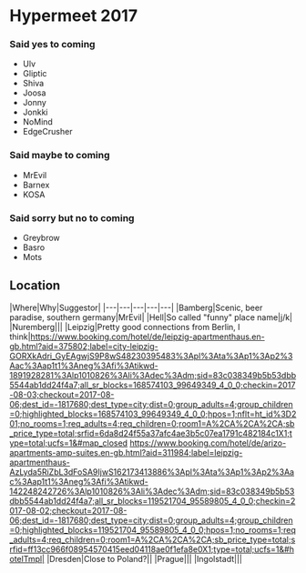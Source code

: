 <!-- TITLE: Home -->
<!-- SUBTITLE: A quick summary of Home -->

# Hypermeet 2017

### Said yes to coming

* Ulv
* Gliptic
* Shiva
* Joosa
* Jonny
* Jonkki
* NoMind
* EdgeCrusher
 
 
### Said maybe to coming

* MrEvil
* Barnex
* KOSA

### Said sorry but no to coming

* Greybrow
* Basro
* Mots


## Location

|Where|Why|Suggestor|
|---|---|---|---|---|
|Bamberg|Scenic, beer paradise, southern germany|MrEvil|
|Hell|So called "funny" place name|j/k|
|Nuremberg|||
|Leipzig|Pretty good connections from Berlin, I think|https://www.booking.com/hotel/de/leipzig-apartmenthaus.en-gb.html?aid=375802;label=city-leipzig-GORXkAdri_GyEAgwjS9P8wS48230395483%3Apl%3Ata%3Ap1%3Ap2%3Aac%3Aap1t1%3Aneg%3Afi%3Atikwd-1891928281%3Alp1010826%3Ali%3Adec%3Adm;sid=83c038349b5b53dbb5544ab1dd24f4a7;all_sr_blocks=168574103_99649349_4_0_0;checkin=2017-08-03;checkout=2017-08-06;dest_id=-1817680;dest_type=city;dist=0;group_adults=4;group_children=0;highlighted_blocks=168574103_99649349_4_0_0;hpos=1;nflt=ht_id%3D201;no_rooms=1;req_adults=4;req_children=0;room1=A%2CA%2CA%2CA;sb_price_type=total;srfid=6da8d24f55a37afc4ae3b5c07ea1791c482184c1X1;type=total;ucfs=1&#map_closed https://www.booking.com/hotel/de/arizo-apartments-amp-suites.en-gb.html?aid=311984;label=leipzig-apartmenthaus-AzLyda5RiZbL3dFoSA9IjwS162173413886%3Apl%3Ata%3Ap1%3Ap2%3Aac%3Aap1t1%3Aneg%3Afi%3Atikwd-142248242726%3Alp1010826%3Ali%3Adec%3Adm;sid=83c038349b5b53dbb5544ab1dd24f4a7;all_sr_blocks=119521704_95589805_4_0_0;checkin=2017-08-02;checkout=2017-08-06;dest_id=-1817680;dest_type=city;dist=0;group_adults=4;group_children=0;highlighted_blocks=119521704_95589805_4_0_0;hpos=1;no_rooms=1;req_adults=4;req_children=0;room1=A%2CA%2CA%2CA;sb_price_type=total;srfid=ff13cc966f08954570415eed04118ae0f1efa8e0X1;type=total;ucfs=1&#hotelTmpl|
|Dresden|Close to Poland?||
|Prague|||
|Ingolstadt|||